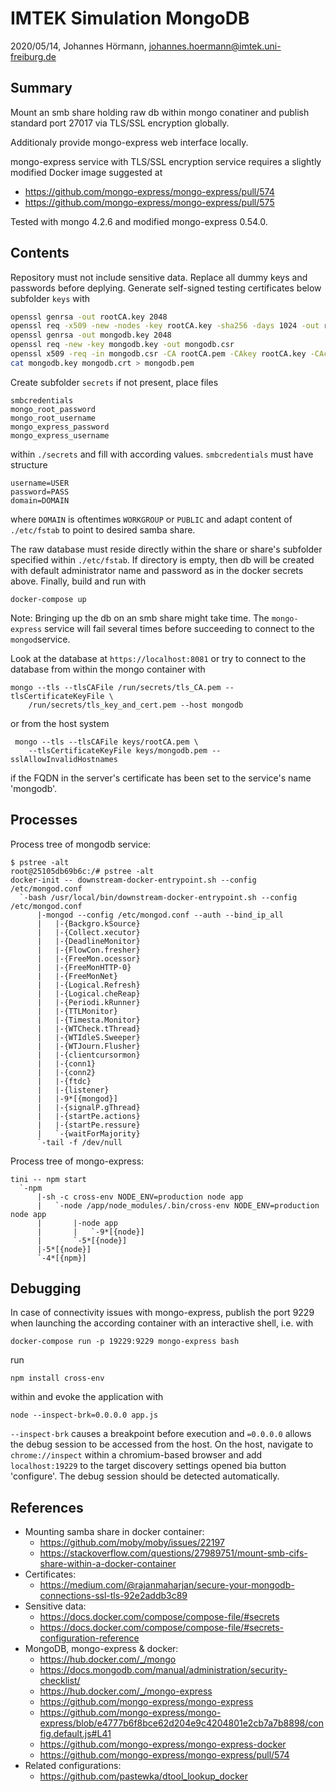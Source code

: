 # IMTEK Simulation MongoDB

2020/05/14, Johannes Hörmann, johannes.hoermann@imtek.uni-freiburg.de

## Summary

Mount an smb share holding raw db within mongo conatiner and publish
standard port 27017 via TLS/SSL encryption globally.

Additionaly provide mongo-express web interface locally.

mongo-express service with TLS/SSL encryption service requires a slightly 
modified Docker image suggested at

* https://github.com/mongo-express/mongo-express/pull/574
* https://github.com/mongo-express/mongo-express/pull/575

Tested with mongo 4.2.6 and modified mongo-express 0.54.0.

## Contents

Repository must not include sensitive data. Replace all dummy keys and
passwords before deplying. Generate self-signed testing certificates below
subfolder `keys` with

```bash
openssl genrsa -out rootCA.key 2048
openssl req -x509 -new -nodes -key rootCA.key -sha256 -days 1024 -out rootCA.pem
openssl genrsa -out mongodb.key 2048
openssl req -new -key mongodb.key -out mongodb.csr
openssl x509 -req -in mongodb.csr -CA rootCA.pem -CAkey rootCA.key -CAcreateserial -out mongodb.crt -days 500 -sha256
cat mongodb.key mongodb.crt > mongodb.pem 
```

Create subfolder `secrets` if not present, place files

    smbcredentials
    mongo_root_password
    mongo_root_username
    mongo_express_password
    mongo_express_username

within `./secrets` and fill with according values. `smbcredentials`
must have structure 

    username=USER
    password=PASS
    domain=DOMAIN

where `DOMAIN` is oftentimes `WORKGROUP` or `PUBLIC` and adapt
content of `./etc/fstab` to point to desired samba share.

The raw database must reside directly within the share or share's
subfolder specified within `./etc/fstab`. If directory is empty,
then db will be created with default administrator name and password
as in the docker secrets above. Finally, build and run with

    docker-compose up

Note: Bringing up the db on an smb share might take time. The
`mongo-express` service will fail several times before succeeding to
connect to the `mongod`service.

Look at the database at `https://localhost:8081` or try to connect to the database
from within the mongo container with

    mongo --tls --tlsCAFile /run/secrets/tls_CA.pem --tlsCertificateKeyFile \
        /run/secrets/tls_key_and_cert.pem --host mongodb

or from the host system

     mongo --tls --tlsCAFile keys/rootCA.pem \
        --tlsCertificateKeyFile keys/mongodb.pem --sslAllowInvalidHostnames

if the FQDN in the server's certificate has been set to the service's name 
'mongodb'.

## Processes

Process tree of mongodb service:

```console
$ pstree -alt
root@25105db69b6c:/# pstree -alt  
docker-init -- downstream-docker-entrypoint.sh --config /etc/mongod.conf
  `-bash /usr/local/bin/downstream-docker-entrypoint.sh --config /etc/mongod.conf
      |-mongod --config /etc/mongod.conf --auth --bind_ip_all
      |   |-{Backgro.kSource}
      |   |-{Collect.xecutor}
      |   |-{DeadlineMonitor}
      |   |-{FlowCon.fresher}
      |   |-{FreeMon.ocessor}
      |   |-{FreeMonHTTP-0}
      |   |-{FreeMonNet}
      |   |-{Logical.Refresh}
      |   |-{Logical.cheReap}
      |   |-{Periodi.kRunner}
      |   |-{TTLMonitor}
      |   |-{Timesta.Monitor}
      |   |-{WTCheck.tThread}
      |   |-{WTIdleS.Sweeper}
      |   |-{WTJourn.Flusher}
      |   |-{clientcursormon}
      |   |-{conn1}
      |   |-{conn2}
      |   |-{ftdc}
      |   |-{listener}
      |   |-9*[{mongod}]
      |   |-{signalP.gThread}
      |   |-{startPe.actions}
      |   |-{startPe.ressure}
      |   `-{waitForMajority}
      `-tail -f /dev/null
```

Process tree of mongo-express:

```console
tini -- npm start
  `-npm                          
      |-sh -c cross-env NODE_ENV=production node app
      |   `-node /app/node_modules/.bin/cross-env NODE_ENV=production node app
      |       |-node app
      |       |   `-9*[{node}]
      |       `-5*[{node}]
      |-5*[{node}]
      `-4*[{npm}]
```

## Debugging

In case of connectivity issues with mongo-express, publish the port 9229 when 
launching the according container with an interactive shell, i.e. with

    docker-compose run -p 19229:9229 mongo-express bash

run

    npm install cross-env

within and evoke the application with 

    node --inspect-brk=0.0.0.0 app.js

`--inspect-brk` causes a breakpoint before execution and `=0.0.0.0` allows the
debug session to be accessed from the host. On the host, navigate to 
`chrome://inspect` within a chromium-based browser and add `localhost:19229` 
to the target discovery settings opened bia button 'configure'.
The debug session should be detected automatically.

## References

- Mounting samba share in docker container:
  - https://github.com/moby/moby/issues/22197
  - https://stackoverflow.com/questions/27989751/mount-smb-cifs-share-within-a-docker-container
- Certificates:
  - https://medium.com/@rajanmaharjan/secure-your-mongodb-connections-ssl-tls-92e2addb3c89
- Sensitive data:
  - https://docs.docker.com/compose/compose-file/#secrets
  - https://docs.docker.com/compose/compose-file/#secrets-configuration-reference
- MongoDB, mongo-express & docker:
  - https://hub.docker.com/_/mongo
  - https://docs.mongodb.com/manual/administration/security-checklist/
  - https://hub.docker.com/_/mongo-express
  - https://github.com/mongo-express/mongo-express
  - https://github.com/mongo-express/mongo-express/blob/e4777b6f8bce62d204e9c4204801e2cb7a7b8898/config.default.js#L41
  - https://github.com/mongo-express/mongo-express-docker
  - https://github.com/mongo-express/mongo-express/pull/574
- Related configurations:
  - https://github.com/pastewka/dtool_lookup_docker
